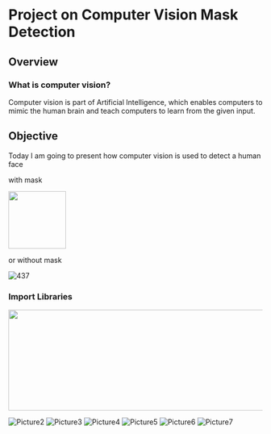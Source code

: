 # Project on Computer Vision Mask Detection

## Overview
### What is computer vision?

Computer vision is part of Artificial Intelligence, which enables computers to mimic the human brain and teach computers to learn from the given input.  


## Objective
Today I am going to present how computer vision is used to detect a human face


with mask

<img src="https://user-images.githubusercontent.com/100771366/171874826-c214dea9-c1c0-435f-a01e-ca8cda3d0246.png" width="114" height="114" />


or without mask

![437](https://user-images.githubusercontent.com/100771366/171874875-c5dfd7d2-7031-4680-b16d-89db53638894.png)

### Import Libraries

<img src="https://user-images.githubusercontent.com/100771366/171991985-6f9a197c-1bb2-4e10-8858-3052cc673305.png" width="800" height="200" />


![Picture2](https://user-images.githubusercontent.com/100771366/171991989-15f8d99f-1feb-48c0-8285-4764556a9ae2.png)
![Picture3](https://user-images.githubusercontent.com/100771366/171991991-2ee54127-a63f-4f6e-9a1e-55da10e1292b.png)
![Picture4](https://user-images.githubusercontent.com/100771366/171991993-ea6f5672-9ed0-481b-9167-72d38e5f5c8b.png)
![Picture5](https://user-images.githubusercontent.com/100771366/171991996-6a647e4c-cb50-494a-b922-87909036ca74.png)
![Picture6](https://user-images.githubusercontent.com/100771366/171991997-db714b41-1334-4b81-86c6-344b9893facb.png)
![Picture7](https://user-images.githubusercontent.com/100771366/171991999-f25c83dd-f6a6-4819-925f-2d3eddf5220d.png)



